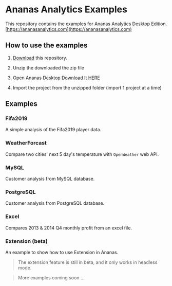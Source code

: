 # Ananas Analytics Examples

This repository contains the examples for Ananas Analytics Desktop Edition. [https://ananasanalytics.com](https://ananasanalytics.com)

## How to use the examples

1. [Download](https://github.com/ananas-analytics/ananas-examples/archive/master.zip) this repository.

2. Unzip the downloaded the zip file

3. Open Ananas Desktop [Download It HERE](https://ananasanalytics.com/docs/downloads/overview)

4. Import the project from the unzipped folder (import 1 project at a time)

## Examples

### Fifa2019

A simple analysis of the Fifa2019 player data.

### WeatherForcast

Compare two cities' next 5 day's temperature with `OpenWeather` web API.

### MySQL

Customer analysis from MySQL database.

### PostgreSQL

Customer analysis from PostgreSQL database.

### Excel

Compares 2013 & 2014 Q4 monthly profit from an excel file.

### Extension (beta)

An example to show how to use Extension in Ananas. 

> The extension feature is still in beta, and it only works in headless mode. 

> More examples coming soon ...
